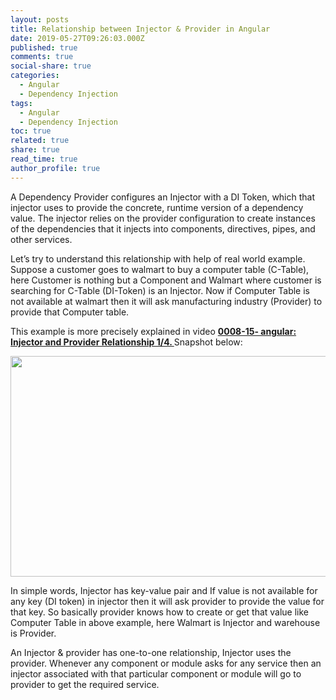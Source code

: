 ```yaml
---
layout: posts
title: Relationship between Injector & Provider in Angular
date: 2019-05-27T09:26:03.000Z
published: true
comments: true
social-share: true
categories:
  - Angular
  - Dependency Injection
tags:
  - Angular
  - Dependency Injection
toc: true
related: true
share: true
read_time: true
author_profile: true
---
```


<p>A Dependency Provider configures an Injector with a DI Token, which that injector uses to provide the concrete, runtime version of a dependency value. The injector relies on the provider configuration to create instances of the dependencies that it injects into components, directives, pipes, and other services.</p>
<p>Let’s try to understand this relationship with help of real world example. Suppose a customer goes to walmart to buy a computer table (C-Table), here Customer is nothing but a Component and Walmart where customer is searching for C-Table (DI-Token) is an Injector. Now if Computer Table is not available at walmart then it will ask manufacturing industry (Provider) to provide that Computer table.</p>
<p>This example is more precisely explained in video <strong><a href="https://www.youtube.com/watch?v=YYlWE30ydz4" target="_blank" rel="noopener noreferrer">0008-15- angular: Injector and Provider Relationship 1/4. </a></strong>Snapshot below:</p>
<p><img class="wp-image-2141 alignnone" src="{{ site.baseurl }}/assets/2019/05/IP-1.png" alt="" width="564" height="353" /></p>
<p>In simple words, Injector has key-value pair and If value is not available for any key (DI token) in injector then it will ask provider to provide the value for that key. So basically provider knows how to create or get that value like Computer Table in above example, here Walmart is Injector and warehouse is Provider.</p>
<p>An Injector &amp; provider has one-to-one relationship, Injector uses the provider. Whenever any component or module asks for any service then an injector associated with that particular component or module will go to provider to get the required service.</p>
